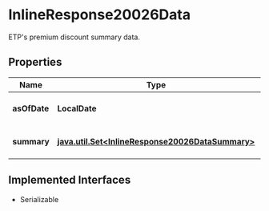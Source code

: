 

# InlineResponse20026Data

ETP's premium discount summary data.

## Properties

Name | Type | Description | Notes
------------ | ------------- | ------------- | -------------
**asOfDate** | **LocalDate** | As of date of the premium discount summary data. |  [optional]
**summary** | [**java.util.Set&lt;InlineResponse20026DataSummary&gt;**](InlineResponse20026DataSummary.md) | Summary of premium/discout/neutral data. |  [optional]


## Implemented Interfaces

* Serializable



